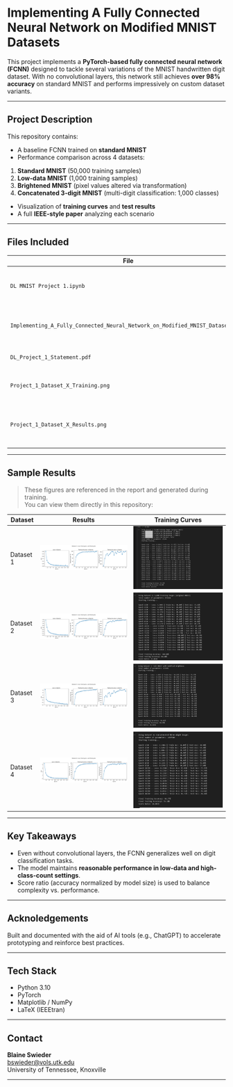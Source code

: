 #  Implementing A Fully Connected Neural Network on Modified MNIST Datasets

This project implements a **PyTorch-based fully connected neural network (FCNN)** designed to tackle several variations of the MNIST handwritten digit dataset. With no convolutional layers, this network still achieves **over 98% accuracy** on standard MNIST and performs impressively on custom dataset variants.

---

##  Project Description

This repository contains:

-  A baseline FCNN trained on **standard MNIST**
-  Performance comparison across 4 datasets:
  1. **Standard MNIST** (50,000 training samples)
  2. **Low-data MNIST** (1,000 training samples)
  3. **Brightened MNIST** (pixel values altered via transformation)
  4. **Concatenated 3-digit MNIST** (multi-digit classification: 1,000 classes)
-  Visualization of **training curves** and **test results**
-  A full **IEEE-style paper** analyzing each scenario

---

##  Files Included

| File | Description |
|------|-------------|
| `DL MNIST Project 1.ipynb` | Jupyter notebook with model training and evaluation |
| `Implementing_A_Fully_Connected_Neural_Network_on_Modified_MNIST_Datasets.pdf` | Final report with methodology, results, and discussion |
| `DL_Project_1_Statement.pdf` | Original assignment statement |
| `Project_1_Dataset_X_Training.png` | Training loss and accuracy plots for each dataset |
| `Project_1_Dataset_X_Results.png` | Final performance results and score ratios for each dataset |

---

##  Sample Results

> These figures are referenced in the report and generated during training.  
> You can view them directly in this repository:

| Dataset | Results | Training Curves |
|--------|---------|------------------|
| Dataset 1 | ![D1 Results](Project%201_Dataset%201%20Results.png) | ![D1 Training](Project%201_Dataset%201%20Training.png) |
| Dataset 2 | ![D2 Results](Project%201_Dataset%202%20Results.png) | ![D2 Training](Project%201_Dataset%202%20Training.png) |
| Dataset 3 | ![D3 Results](Project%201_Dataset%203%20Results.png) | ![D3 Training](Project%201_Dataset%203%20Training.png) |
| Dataset 4 | ![D4 Results](Project%201_Dataset%204%20Results.png) | ![D4 Training](Project%201_Dataset%204%20Training.png) |

---

##  Key Takeaways

- Even without convolutional layers, the FCNN generalizes well on digit classification tasks.
- The model maintains **reasonable performance in low-data and high-class-count settings**.
- Score ratio (accuracy normalized by model size) is used to balance complexity vs. performance.

---

##  Acknoledgements

Built and documented with the aid of AI tools (e.g., ChatGPT) to accelerate prototyping and reinforce best practices.

---

##  Tech Stack

- Python 3.10
- PyTorch
- Matplotlib / NumPy
- LaTeX (IEEEtran)

---

## Contact

**Blaine Swieder**  
bswieder@vols.utk.edu  
University of Tennessee, Knoxville

---

